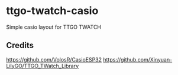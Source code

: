 # ttgo-twatch-casio
Simple casio layout for TTGO TWATCH


## Credits
https://github.com/VolosR/CasioESP32
https://github.com/Xinyuan-LilyGO/TTGO_TWatch_Library
